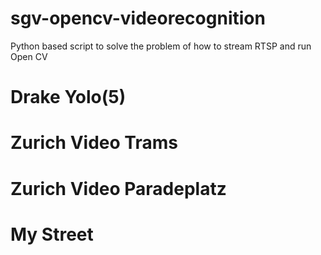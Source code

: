 # sgv-opencv-videorecognition
Python based script to solve the problem of how to stream RTSP and run Open CV

# Drake Yolo(5)
# Zurich Video Trams
# Zurich Video Paradeplatz
# My Street



